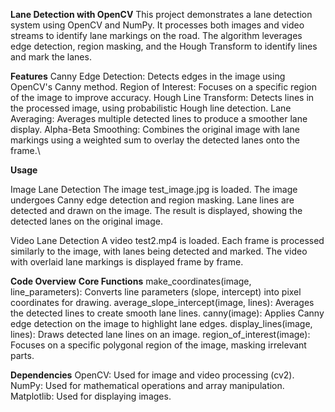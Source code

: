 **Lane Detection with OpenCV**
This project demonstrates a lane detection system using OpenCV and NumPy. It processes both images and video streams to identify lane markings on the road. The algorithm leverages edge detection, region masking, and the Hough Transform to identify lines and mark the lanes.

**Features**
  Canny Edge Detection: Detects edges in the image using OpenCV's Canny method.
  Region of Interest: Focuses on a specific region of the image to improve accuracy.
  Hough Line Transform: Detects lines in the processed image, using probabilistic Hough line detection.
  Lane Averaging: Averages multiple detected lines to produce a smoother lane display.
  Alpha-Beta Smoothing: Combines the original image with lane markings using a weighted sum to overlay the detected lanes onto the frame.\
  
**Usage**

  Image Lane Detection
  The image test_image.jpg is loaded.
  The image undergoes Canny edge detection and region masking.
  Lane lines are detected and drawn on the image.
  The result is displayed, showing the detected lanes on the original image.
  
  Video Lane Detection
  A video test2.mp4 is loaded.
  Each frame is processed similarly to the image, with lanes being detected and marked.
  The video with overlaid lane markings is displayed frame by frame.


**Code Overview**
**Core Functions**
  make_coordinates(image, line_parameters): Converts line parameters (slope, intercept) into pixel coordinates for drawing.
  average_slope_intercept(image, lines): Averages the detected lines to create smooth lane lines.
  canny(image): Applies Canny edge detection on the image to highlight lane edges.
  display_lines(image, lines): Draws detected lane lines on an image.
  region_of_interest(image): Focuses on a specific polygonal region of the image, masking irrelevant parts.
  
**Dependencies**
OpenCV: Used for image and video processing (cv2).
NumPy: Used for mathematical operations and array manipulation.
Matplotlib: Used for displaying images.
